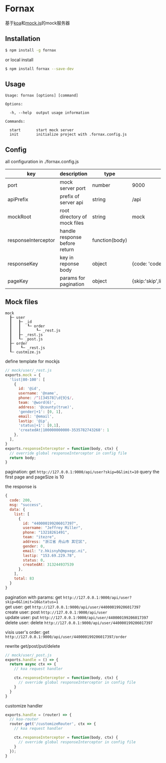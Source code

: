 # Fornax

基于[koa](https://koajs.com/)和[mock.js](http://mockjs.com/)的mock服务器

## Installation
```bash
$ npm install -g fornax
```
or local install
```bash
$ npm install fornax --save-dev
```


## Usage
```
Usage: fornax [options] [command]

Options:

  -h, --help  output usage information

Commands:

  start       start mock server
  init        initialize project with .fornax.config.js
```

## Config
all configuration in ./fornax.config.js

| key                 | description                   | type           | default                                                                                                   |
|---------------------|-------------------------------|----------------|-----------------------------------------------------------------------------------------------------------|
| port                | mock server port              | number         | 9000                                                                                                      |
| apiPrefix           | prefix of server api          | string         | /api                                                                                                      |
| mockRoot            | root directory of mock files  | string         | mock                                                                                                      |
| responseInterceptor | handle response before return | function(body) |                                                                                                           |
| responseKey         | key in reponse body           | object         | {code: 'code',message: 'msg',data: 'data'}                                                                |
| pageKey             | params for pagination         | object         | {skip:'skip',limit:'limit',order:'order',orderBy:'orderBy',pageSize:'pageSize',currentPage:'currentPage'} |

## Mock files

```
mock
  ┠─ user
  ┃   ┠─ _id
  ┃   ┃   ┖─ order
  ┃   ┃       ┖─ _rest.js
  ┃   ┠─ _rest.js
  ┃   ┖─ _post.js
  ┠─ order
  ┃    ┖─ _rest.js
  ┖─ custmize.js
```

define template for mockjs
```javascript
// mock/user/_rest.js
exports.mock = {
  'list|80-100': [
    {
      id: '@id',
      username: '@name',
      phone: /^1[34578]\d{9}$/,
      team: '@word(6)',
      address: '@county(true)',
      'gender|+1': [0, 1],
      email: '@email',
      lastip: '@ip',
      'status|+1': [0,1],
      'createdAt|100000000000-3535782743268': 1
    },
  ],
}
exports.responseInterceptor = function(body, ctx) {
  // override global responseInterceptor in config file
  return body;
}

```

pagination: get `http://127.0.0.1:9000/api/user?skip=0&limit=10`
query the first page and pageSize is 10

the response is 
```javascript
{
  code: 200,
  msg: "success",
  data: {
    list: [
      {
        id: "440000199206017397",
        username: "Jeffrey Miller",
        phone: "13218261491",
        team: "itezre",
        address: "浙江省 舟山市 其它区",
        gender: 0,
        email: "z.hkisnyh@mpxegc.ni",
        lastip: "153.69.229.78",
        status: 0,
        createdAt: 313244937539
      },
    ],
    total: 83
  }
}
```
pagination with params: get `http://127.0.0.1:9000/api/user?skip=0&limit=10&status=1`  
get user: get `http://127.0.0.1:9000/api/user/440000199206017397`  
create user: post `http://127.0.0.1:9000/api/user`  
update user: put `http://127.0.0.1:9000/api/user/440000199206017397`  
delete user: delete `http://127.0.0.1:9000/api/user/440000199206017397`  

visis user's order: get `http://127.0.0.1:9000/api/user/440000199206017397/order`  


rewrite get/post/put/delete
```javascript
// mock/user/_post.js
exports.handle = () => {
  return async ctx => {
    // koa request handler

    ctx.responseInterceptor = function(body, ctx) {
      // override global responseInterceptor in config file
    }
  }
}
```

customize handler
```javascript
exports.handle = (router) => {
  // koa-router
  router.get('/customizeRouter', ctx => {
    // koa request handler

    ctx.responseInterceptor = function(body, ctx) {
      // override global responseInterceptor in config file
    }
  });
}

```

